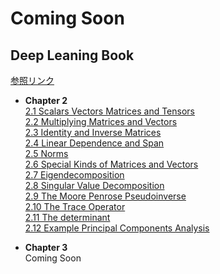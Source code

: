#  Coming Soon


## Deep Leaning Book
[参照リンク](https://hadrienj.github.io)
* __Chapter 2__  
[2.1 Scalars Vectors Matrices and Tensors](./dlbook/chap2/2.1.md)  
[2.2 Multiplying Matrices and Vectors](./dlbook/chap2/2.2.md)  
[2.3 Identity and Inverse Matrices](./dlbook/chap2/2.3.md)  
[2.4 Linear Dependence and Span](./dlbook/chap2/2.4.md)  
[2.5 Norms](./dlbook/chap2/2.5.md)  
[2.6 Special Kinds of Matrices and Vectors](./dlbook/chap2/2.6.md)  
[2.7 Eigendecomposition](./dlbook/chap2/2.7.md)  
[2.8 Singular Value Decomposition](./dlbook/chap2/2.8.md)  
[2.9 The Moore Penrose Pseudoinverse](./dlbook/chap2/2.9.md)  
[2.10 The Trace Operator](./dlbook/chap2/2.10.md)  
[2.11 The determinant](./dlbook/chap2/2.11.md)  
[2.12 Example Principal Components Analysis](./dlbook/chap2/2.12.md)  

* __Chapter 3__  
  Coming Soon
